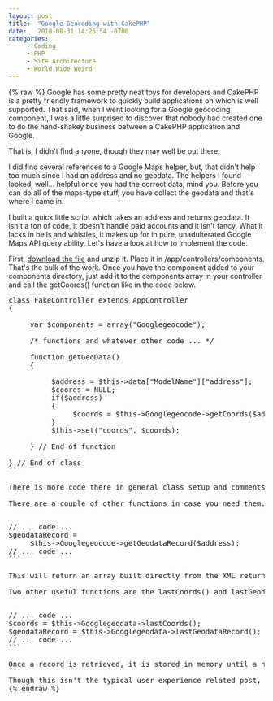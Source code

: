 ```yaml
---
layout: post
title:  "Google Geocoding with CakePHP"
date:   2010-08-31 14:26:54 -0700
categories:
     - Coding
     - PHP
     - Site Architecture
     - World Wide Weird
---
```

{% raw %}
Google has some pretty neat toys for developers and CakePHP is a pretty friendly framework to quickly build applications on which is well supported.  That said, when I went looking for a Google geocoding component, I was a little surprised to discover that nobody had created one to do the hand-shakey business between a CakePHP application and Google.

That is, I didn't find anyone, though they may well be out there.

I did find several references to a Google Maps helper, but, that didn't help too much since I had an address and no geodata.  The helpers I found looked, well... helpful once you had the correct data, mind you.  Before you can do all of the maps-type stuff, you have collect the geodata and that's where I came in.<!--more-->

I built a quick little script which takes an address and returns geodata.  It isn't a ton of code, it doesn't handle paid accounts and it isn't fancy.  What it lacks in bells and whistles, it makes up for in pure, unadulterated Google Maps API query ability.  Let's have a look at how to implement the code.

First, <a href="/media/googlegeocode.zip">download the file</a> and unzip it.  Place it in /app/controllers/components.  That's the bulk of the work.  Once you have the component added to your components directory, just add it to the components array in your controller and call the getCoords() function like in the code below.

<pre class="brush:php">
class FakeController extends AppController
{

     var $components = array("Googlegeocode");

     /* functions and whatever other code ... */

     function getGeoData()
     {

          $address = $this->data["ModelName"]["address"];
          $coords = NULL;
          if($address)
          {
               $coords = $this->Googlegeocode->getCoords($address);
          }
          $this->set("coords", $coords);

     } // End of function

} // End of class
```

There is more code there in general class setup and comments than there is in actually making the coordinate request.  Note, do not URL encode your address before passing it into the function.  This can have unexpected results as the geocoding component will properly encode the address for you.

There are a couple of other functions in case you need them.  First is a call to retrieve the data set which is returned from Google.

<pre class="brush:php">
// ... code ...
$geodataRecord = 
     $this->Googlegeocode->getGeodataRecord($address);
// ... code ...
```

This will return an array built directly from the XML returned by Google.  From this you can extract all of the information they typically return, including status, address information and geodata as well as several other odds and ends.  There is actually quite a bit of data returned for each address.

Two other useful functions are the lastCoords() and lastGeodataRecord() functions.  They are called as follows:

<pre class="brush:php">
// ... code ...
$coords = $this->Googlegeodata->lastCoords();
$geodataRecord = $this->Googlegeodata->lastGeodataRecord();
// ... code ...
```

Once a record is retrieved, it is stored in memory until a new record is requested.  You can refer to these as needed to recall the latest records retrieved from Google until the script finishes executing.

Though this isn't the typical user experience related post, hopefully this will help you get moving more quickly on your project involving geocoding addresses for use with the Google Maps UI API.  I hope you find my component useful and you use it to make the web a better place.
{% endraw %}
    